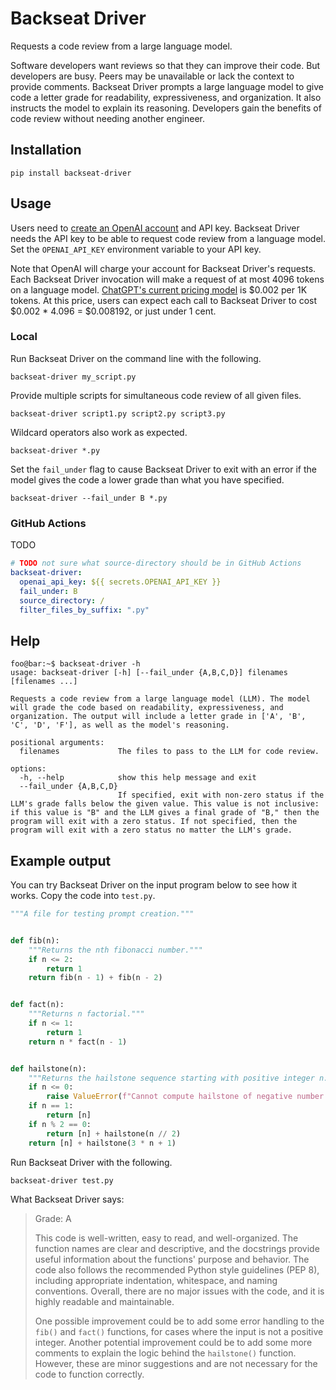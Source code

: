 # Backseat Driver

Requests a code review from a large language model.

Software developers want reviews so that they can improve their code.
But developers are busy.
Peers may be unavailable or lack the context to provide comments.
Backseat Driver prompts a large language model to give code a letter grade for
readability, expressiveness, and organization.
It also instructs the model to explain its reasoning.
Developers gain the benefits of code review without needing another engineer.

## Installation

```shell
pip install backseat-driver
```

## Usage

Users need to [create an OpenAI account](https://platform.openai.com/signup)
and API key.
Backseat Driver needs the API key to be able to request code review from a
language model.
Set the `OPENAI_API_KEY` environment variable to your API key.

Note that OpenAI will charge your account for Backseat Driver's requests.
Each Backseat Driver invocation will make a request of at most 4096 tokens on a
language model.
[ChatGPT's current pricing model](https://openai.com/pricing) is $0.002 per 1K
tokens.
At this price, users can expect each call to Backseat Driver to cost
$0.002 * 4.096 = $0.008192, or just under 1 cent.

### Local

Run Backseat Driver on the command line with the following.

```shell
backseat-driver my_script.py
```

Provide multiple scripts for simultaneous code review of all given files.

```shell
backseat-driver script1.py script2.py script3.py
```

Wildcard operators also work as expected.

```shell
backseat-driver *.py
```

Set the `fail_under` flag to cause Backseat Driver to exit with an error if the
model gives the code a lower grade than what you have specified.

```shell
backseat-driver --fail_under B *.py
```

### GitHub Actions

TODO

```yaml
# TODO not sure what source-directory should be in GitHub Actions
backseat-driver:
  openai_api_key: ${{ secrets.OPENAI_API_KEY }}
  fail_under: B
  source_directory: /
  filter_files_by_suffix: ".py"
```

## Help

```console
foo@bar:~$ backseat-driver -h
usage: backseat-driver [-h] [--fail_under {A,B,C,D}] filenames [filenames ...]

Requests a code review from a large language model (LLM). The model will grade the code based on readability, expressiveness, and organization. The output will include a letter grade in ['A', 'B', 'C', 'D', 'F'], as well as the model's reasoning.

positional arguments:
  filenames             The files to pass to the LLM for code review.

options:
  -h, --help            show this help message and exit
  --fail_under {A,B,C,D}
                        If specified, exit with non-zero status if the LLM's grade falls below the given value. This value is not inclusive: if this value is "B" and the LLM gives a final grade of "B," then the program will exit with a zero status. If not specified, then the program will exit with a zero status no matter the LLM's grade.
```

## Example output

You can try Backseat Driver on the input program below to see how it works.
Copy the code into `test.py`.

```python
"""A file for testing prompt creation."""


def fib(n):
    """Returns the nth fibonacci number."""
    if n <= 2:
        return 1
    return fib(n - 1) + fib(n - 2)


def fact(n):
    """Returns n factorial."""
    if n <= 1:
        return 1
    return n * fact(n - 1)


def hailstone(n):
    """Returns the hailstone sequence starting with positive integer n."""
    if n <= 0:
        raise ValueError(f"Cannot compute hailstone of negative number {n}")
    if n == 1:
        return [n]
    if n % 2 == 0:
        return [n] + hailstone(n // 2)
    return [n] + hailstone(3 * n + 1)

```

Run Backseat Driver with the following.

```shell
backseat-driver test.py
```

What Backseat Driver says:

> Grade: A
> 
> This code is well-written, easy to read, and well-organized. The function names are clear and descriptive, and the docstrings provide useful information about the functions' purpose and behavior. The code also follows the recommended Python style guidelines (PEP 8), including appropriate indentation, whitespace, and naming conventions. Overall, there are no major issues with the code, and it is highly readable and maintainable.
> 
> One possible improvement could be to add some error handling to the `fib()` and `fact()` functions, for cases where the input is not a positive integer. Another potential improvement could be to add some more comments to explain the logic behind the `hailstone()` function. However, these are minor suggestions and are not necessary for the code to function correctly.
